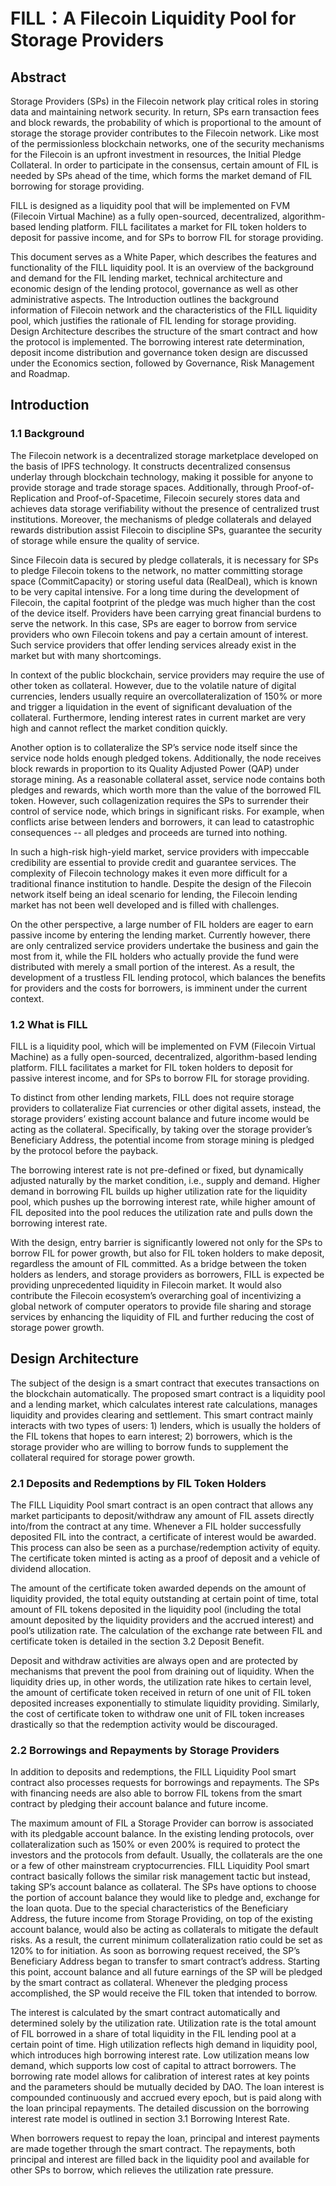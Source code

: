 # FILL：A Filecoin Liquidity Pool for Storage Providers
## Abstract
Storage Providers (SPs) in the Filecoin network play critical roles in storing data and maintaining network security. In return, SPs earn transaction fees and block rewards, the probability of which is proportional to the amount of storage the storage provider contributes to the Filecoin network. Like most of the permissionless blockchain networks, one of the security mechanisms for the Filecoin is an upfront investment in resources, the Initial Pledge Collateral. In order to participate in the consensus, certain amount of FIL is needed by SPs ahead of the time, which forms the market demand of FIL borrowing for storage providing.

FILL is designed as a liquidity pool that will be implemented on FVM (Filecoin Virtual Machine) as a fully open-sourced, decentralized, algorithm-based lending platform. FILL facilitates a market for FIL token holders to deposit for passive income, and for SPs to borrow FIL for storage providing. 

This document serves as a White Paper, which describes the features and functionality of the FILL liquidity pool. It is an overview of the background and demand for the FIL lending market, technical architecture and economic design of the lending protocol, governance as well as other administrative aspects. The Introduction outlines the background information of Filecoin network and the characteristics of the FILL liquidity pool, which justifies the rationale of FIL lending for storage providing. Design Architecture describes the structure of the smart contract and how the protocol is implemented. The borrowing interest rate determination, deposit income distribution and governance token design are discussed under the Economics section, followed by Governance, Risk Management and Roadmap. 

## Introduction
### 1.1 Background
The Filecoin network is a decentralized storage marketplace developed on the basis of IPFS technology. It constructs decentralized consensus underlay through blockchain technology, making it possible for anyone to provide storage and trade storage spaces. Additionally, through Proof-of-Replication and Proof-of-Spacetime, Filecoin securely stores data and achieves data storage verifiability without the presence of centralized trust institutions. Moreover, the mechanisms of pledge collaterals and delayed rewards distribution assist Filecoin to discipline SPs, guarantee the security of storage while ensure the quality of service.

Since Filecoin data is secured by pledge collaterals, it is necessary for SPs to pledge Filecoin tokens to the network, no matter committing storage space (CommitCapacity) or storing useful data (RealDeal), which is known to be very capital intensive. For a long time during the development of Filecoin, the capital footprint of the pledge was much higher than the cost of the device itself. Providers have been carrying great financial burdens to serve the network. In this case, SPs are eager to borrow from service providers who own Filecoin tokens and pay a certain amount of interest. Such service providers that offer lending services already exist in the market but with many shortcomings.

In context of the public blockchain, service providers may require the use of other token as collateral. However, due to the volatile nature of digital currencies, lenders usually require an overcollateralization of 150% or more and trigger a liquidation in the event of significant devaluation of the collateral. Furthermore, lending interest rates in current market are very high and cannot reflect the market condition quickly.

Another option is to collateralize the SP’s service node itself since the service node holds enough pledged tokens. Additionally, the node receives block rewards in proportion to its Quality Adjusted Power (QAP) under storage mining. As a reasonable collateral asset, service node contains both pledges and rewards, which worth more than the value of the borrowed FIL token. However, such collagenization requires the SPs to surrender their control of service node, which brings in significant risks. For example, when conflicts arise between lenders and borrowers, it can lead to catastrophic consequences -- all pledges and proceeds are turned into nothing.

In such a high-risk high-yield market, service providers with impeccable credibility are essential to provide credit and guarantee services. The complexity of Filecoin technology makes it even more difficult for a traditional finance institution to handle. Despite the design of the Filecoin network itself being an ideal scenario for lending, the Filecoin lending market has not been well developed and is filled with challenges.

On the other perspective, a large number of FIL holders are eager to earn passive income by entering the lending market. Currently however, there are only centralized service providers undertake the business and gain the most from it, while the FIL holders who actually provide the fund were distributed with merely a small portion of the interest. As a result, the development of a trustless FIL lending protocol, which balances the benefits for providers and the costs for borrowers, is imminent under the current context.

### 1.2 What is FILL
FILL is a liquidity pool, which will be implemented on FVM (Filecoin Virtual Machine) as a fully open-sourced, decentralized, algorithm-based lending platform. FILL facilitates a market for FIL token holders to deposit for passive interest income, and for SPs to borrow FIL for storage providing.

To distinct from other lending markets, FILL does not require storage providers to collateralize Fiat currencies or other digital assets, instead, the storage providers’ existing account balance and future income would be acting as the collateral. Specifically, by taking over the storage provider’s Beneficiary Address, the potential income from storage mining is pledged by the protocol before the payback. 

The borrowing interest rate is not pre-defined or fixed, but dynamically adjusted naturally by the market condition, i.e., supply and demand. Higher demand in borrowing FIL builds up higher utilization rate for the liquidity pool, which pushes up the borrowing interest rate, while higher amount of FIL deposited into the pool reduces the utilization rate and pulls down the borrowing interest rate.

With the design, entry barrier is significantly lowered not only for the SPs to borrow FIL for power growth, but also for FIL token holders to make deposit, regardless the amount of FIL committed. As a bridge between the token holders as lenders, and storage providers as borrowers, FILL is expected be providing unprecedented liquidity in Filecoin market. It would also contribute the Filecoin ecosystem’s overarching goal of incentivizing a global network of computer operators to provide file sharing and storage services by enhancing the liquidity of FIL and further reducing the cost of storage power growth.

## Design Architecture
The subject of the design is a smart contract that executes transactions on the blockchain automatically. The proposed smart contract is a liquidity pool and a lending market, which calculates interest rate calculations, manages liquidity and provides clearing and settlement. This smart contract mainly interacts with two types of users: 1) lenders, which is usually the holders of the FIL tokens that hopes to earn interest; 2) borrowers, which is the storage provider who are willing to borrow funds to supplement the collateral required for storage power growth.

### 2.1 Deposits and Redemptions by FIL Token Holders
The FILL Liquidity Pool smart contract is an open contract that allows any market participants to deposit/withdraw any amount of FIL assets directly into/from the contract at any time. Whenever a FIL holder successfully deposited FIL into the contract, a certificate of interest would be awarded. This process can also be seen as a purchase/redemption activity of equity. The certificate token minted is acting as a proof of deposit and a vehicle of dividend allocation.

The amount of the certificate token awarded depends on the amount of liquidity provided, the total equity outstanding at certain point of time, total amount of FIL tokens deposited in the liquidity pool (including the total amount deposited by the liquidity providers and the accrued interest) and pool’s utilization rate. The calculation of the exchange rate between FIL and certificate token is detailed in the section 3.2 Deposit Benefit. 

Deposit and withdraw activities are always open and are protected by mechanisms that prevent the pool from draining out of liquidity. When the liquidity dries up, in other words, the utilization rate hikes to certain level, the amount of certificate token received in return of one unit of FIL token deposited increases exponentially to stimulate liquidity providing. Similarly, the cost of certificate token to withdraw one unit of FIL token increases drastically so that the redemption activity would be discouraged. 

### 2.2 Borrowings and Repayments by Storage Providers
In addition to deposits and redemptions, the FILL Liquidity Pool smart contract also processes requests for borrowings and repayments. The SPs with financing needs are also able to borrow FIL tokens from the smart contract by pledging their account balance and future income. 

The maximum amount of FIL a Storage Provider can borrow is associated with its pledgable account balance. In the existing lending protocols, over collateralization such as 150% or even 200% is required to protect the investors and the protocols from default. Usually, the collaterals are the one or a few of other mainstream cryptocurrencies. FILL Liquidity Pool smart contract basically follows the similar risk management tactic but instead, taking SP’s account balance as collateral. The SPs have options to choose the portion of account balance they would like to pledge and, exchange for the loan quota. Due to the special characteristics of the Beneficiary Address, the future income from Storage Providing, on top of the existing account balance, would also be acting as collaterals to mitigate the default risks. As a result, the current minimum collateralization ratio could be set as 120% to for initiation. As soon as borrowing request received, the SP’s Beneficiary Address began to transfer to smart contract’s address. Starting this point, account balance and all future earnings of the SP will be pledged by the smart contract as collateral. Whenever the pledging process accomplished, the SP would receive the FIL token that intended to borrow. 

The interest is calculated by the smart contract automatically and determined solely by the utilization rate. Utilization rate is the total amount of FIL borrowed in a share of total liquidity in the FIL lending pool at a certain point of time. High utilization reflects high demand in liquidity pool, which introduces high borrowing interest rate. Low utilization means low demand, which supports low cost of capital to attract borrowers. The borrowing rate model allows for calibration of interest rates at key points and the parameters should be mutually decided by DAO. The loan interest is compounded continuously and accrued every epoch, but is paid along with the loan principal repayments. The detailed discussion on the borrowing interest rate model is outlined in section 3.1 Borrowing Interest Rate.

When borrowers request to repay the loan, principal and interest payments are made together through the smart contract. The repayments, both principal and interest are filled back in the liquidity pool and available for other SPs to borrow, which relieves the utilization rate pressure. 

